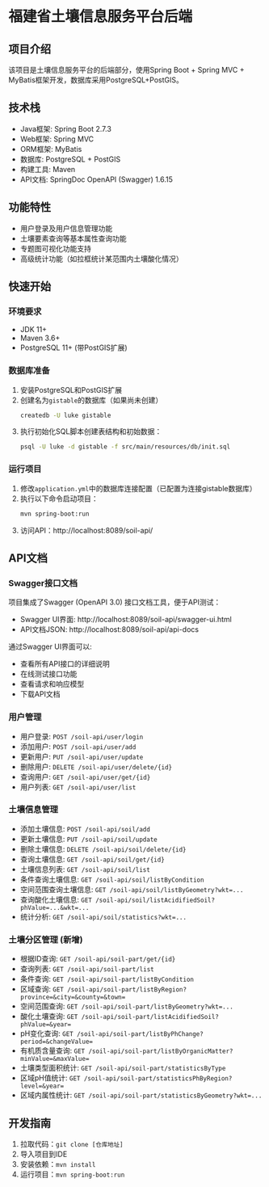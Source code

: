 # 福建省土壤信息服务平台后端

## 项目介绍
该项目是土壤信息服务平台的后端部分，使用Spring Boot + Spring MVC + MyBatis框架开发，数据库采用PostgreSQL+PostGIS。

## 技术栈
- Java框架: Spring Boot 2.7.3
- Web框架: Spring MVC
- ORM框架: MyBatis
- 数据库: PostgreSQL + PostGIS
- 构建工具: Maven
- API文档: SpringDoc OpenAPI (Swagger) 1.6.15

## 功能特性
- 用户登录及用户信息管理功能
- 土壤要素查询等基本属性查询功能
- 专题图可视化功能支持
- 高级统计功能（如拉框统计某范围内土壤酸化情况）

## 快速开始

### 环境要求
- JDK 11+
- Maven 3.6+
- PostgreSQL 11+ (带PostGIS扩展)

### 数据库准备
1. 安装PostgreSQL和PostGIS扩展
2. 创建名为`gistable`的数据库（如果尚未创建）
   ```bash
   createdb -U luke gistable
   ```
3. 执行初始化SQL脚本创建表结构和初始数据：
   ```bash
   psql -U luke -d gistable -f src/main/resources/db/init.sql
   ```

### 运行项目
1. 修改`application.yml`中的数据库连接配置（已配置为连接gistable数据库）
2. 执行以下命令启动项目：
   ```bash
   mvn spring-boot:run
   ```
3. 访问API：http://localhost:8089/soil-api/

## API文档

### Swagger接口文档
项目集成了Swagger (OpenAPI 3.0) 接口文档工具，便于API测试：

- Swagger UI界面: http://localhost:8089/soil-api/swagger-ui.html
- API文档JSON: http://localhost:8089/soil-api/api-docs

通过Swagger UI界面可以:
- 查看所有API接口的详细说明
- 在线测试接口功能
- 查看请求和响应模型
- 下载API文档

### 用户管理
- 用户登录: `POST /soil-api/user/login`
- 添加用户: `POST /soil-api/user/add`
- 更新用户: `PUT /soil-api/user/update`
- 删除用户: `DELETE /soil-api/user/delete/{id}`
- 查询用户: `GET /soil-api/user/get/{id}`
- 用户列表: `GET /soil-api/user/list`

### 土壤信息管理
- 添加土壤信息: `POST /soil-api/soil/add`
- 更新土壤信息: `PUT /soil-api/soil/update`
- 删除土壤信息: `DELETE /soil-api/soil/delete/{id}`
- 查询土壤信息: `GET /soil-api/soil/get/{id}`
- 土壤信息列表: `GET /soil-api/soil/list`
- 条件查询土壤信息: `GET /soil-api/soil/listByCondition`
- 空间范围查询土壤信息: `GET /soil-api/soil/listByGeometry?wkt=...`
- 查询酸化土壤信息: `GET /soil-api/soil/listAcidifiedSoil?phValue=...&wkt=...`
- 统计分析: `GET /soil-api/soil/statistics?wkt=...`

### 土壤分区管理 (新增)
- 根据ID查询: `GET /soil-api/soil-part/get/{id}`
- 查询列表: `GET /soil-api/soil-part/list`
- 条件查询: `GET /soil-api/soil-part/listByCondition`
- 区域查询: `GET /soil-api/soil-part/listByRegion?province=&city=&county=&town=`
- 空间范围查询: `GET /soil-api/soil-part/listByGeometry?wkt=...`
- 酸化土壤查询: `GET /soil-api/soil-part/listAcidifiedSoil?phValue=&year=`
- pH变化查询: `GET /soil-api/soil-part/listByPhChange?period=&changeValue=`
- 有机质含量查询: `GET /soil-api/soil-part/listByOrganicMatter?minValue=&maxValue=`
- 土壤类型面积统计: `GET /soil-api/soil-part/statisticsByType`
- 区域pH值统计: `GET /soil-api/soil-part/statisticsPhByRegion?level=&year=`
- 区域内属性统计: `GET /soil-api/soil-part/statisticsByGeometry?wkt=...`

## 开发指南
1. 拉取代码：`git clone [仓库地址]`
2. 导入项目到IDE
3. 安装依赖：`mvn install`
4. 运行项目：`mvn spring-boot:run` 